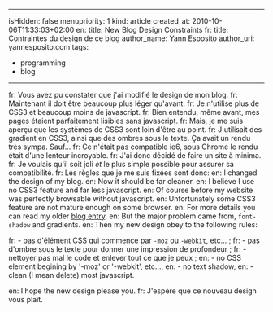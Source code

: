-----
isHidden:       false
menupriority:   1
kind:           article
created_at:     2010-10-06T11:33:03+02:00
en: title: New Blog Design Constraints
fr: title: Contraintes du design de ce blog
author_name: Yann Esposito
author_uri: yannesposito.com
tags:
  - programming
  - blog
-----

fr: Vous avez pu constater que j'ai modifié le design de mon blog.
fr: Maintenant il doit être beaucoup plus léger qu'avant.
fr: Je n'utilise plus de CSS3 et beaucoup moins de javascript.
fr: Bien entendu, même avant, mes pages étaient parfaitement lisibles sans javascript.
fr: Mais, je me suis aperçu que les systèmes de CSS3 sont loin d'être au point.
fr: J'utilisait des gradient en CSS3, ainsi que des ombres sous le texte. Ça avait un rendu très sympa. Sauf...
fr: Ce n'était pas compatible ie6, sous Chrome le rendu était d'une lenteur incroyable.
fr: J'ai donc décidé de faire un site à minima. 
fr: Je voulais qu'il soit joli _et_ le plus simple possible pour assurer sa compatibilité.
fr: Les règles que je me suis fixées sont donc:
en: I changed the design of my blog.
en: Now it should be far cleaner.
en: I believe I use no CSS3 feature and far less javascript.
en: Of course before my website was perfectly browsable without javascript. 
en: Unfortunately some CSS3 feature are not mature enough on some browser.
en: For more details you can read my older [blog entry](/Scratch/en/blog/2010-07-07-CSS-rendering-problems-by-navigator).
en: But the major problem came from, `font-shadow` and gradients.
en: Then my new design obey to the following rules:

fr: - pas d'élément CSS qui commence par `-moz` ou `-webkit`, etc... ;
fr: - pas d'ombre sous le texte pour donner une impression de profondeur ;
fr: - nettoyer pas mal le code et enlever tout ce que je peux ;
en: - no CSS element begining by '-moz' or '-webkit', etc...,
en: - no text shadow,
en: - clean (I mean delete) most javascript.

en: I hope the new design please you. 
fr: J'espère que ce nouveau design vous plaît.
